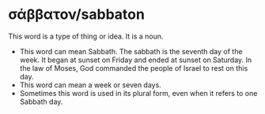 # σάββατον/sabbaton
This word is a type of thing or idea. It is a noun.

* This word can mean Sabbath. The sabbath is the seventh day of the week. It began at sunset on Friday and ended at sunset on Saturday. In the law of Moses, God commanded the people of Israel to rest on this day. 
* This word can mean a week or seven days. 
* Sometimes this word is used in its plural form, even when it refers to one Sabbath day.

